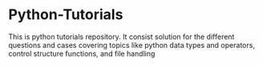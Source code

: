 # Python-Tutorials
This is python tutorials repository. It consist solution for the different questions and cases covering topics like python data types and operators, control structure functions, and file handling
